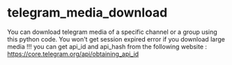 # telegram_media_download
You can download telegram media of a specific channel or a group using this python code. You won't get session expired error if you download large media !!!
you can get api_id and api_hash from the following website : https://core.telegram.org/api/obtaining_api_id
